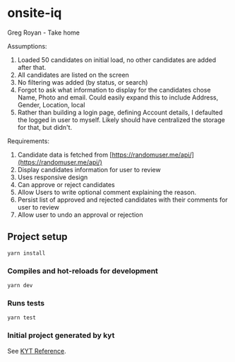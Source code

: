 # onsite-iq

Greg Royan - Take home

Assumptions:
1) Loaded 50 candidates on initial load, no other candidates are added after that.
2) All candidates are listed on the screen
3) No filtering was added (by status, or search)
4) Forgot to ask what information to display for the candidates chose Name, Photo and email. Could easily expand this to include Address, Gender, Location, local
5) Rather than building a login page, defining Account details, I defaulted the logged in user to myself. Likely should have centralized the storage for that, but didn't.


Requirements:
1) Candidate data is fetched from [https://randomuser.me/api/](https://randomuser.me/api/)
2) Display candidates information for user to review
3) Uses responsive design
4) Can approve or reject candidates
5) Allow Users to write optional comment explaining the reason.
6) Persist list of approved and rejected candidates with their comments for user to review
7) Allow user to undo an approval or rejection

## Project setup
```
yarn install
```

### Compiles and hot-reloads for development
```
yarn dev
```

### Runs tests
```
yarn test
```

### Initial project generated by kyt
See [KYT Reference](https://github.com/nytimes/kyt).
